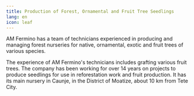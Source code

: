 ```yaml
---
title: Production of Forest, Ornamental and Fruit Tree Seedlings
lang: en
icon: leaf
---
```

AM Fermino has a team of technicians experienced in producing and managing forest nurseries for native, ornamental, exotic and fruit trees of various species.

The experience of AM Fermino's technicians includes grafting various fruit trees. The company has been working for over 14 years on projects to produce seedlings for use in reforestation work and fruit production. It has its main nursery in Caunje, in the District of Moatize, about 10 km from Tete City.